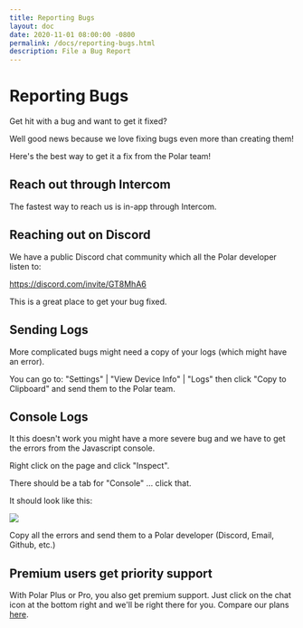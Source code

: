 ```yaml
---
title: Reporting Bugs
layout: doc
date: 2020-11-01 08:00:00 -0800
permalink: /docs/reporting-bugs.html
description: File a Bug Report
---
```


# Reporting Bugs

Get hit with a bug and want to get it fixed?  

Well good news because we love fixing bugs even more than creating them!

Here's the best way to get it a fix from the Polar team!

## Reach out through Intercom

The fastest way to reach us is in-app through Intercom.

## Reaching out on Discord

We have a public Discord chat community which all the Polar developer listen to:

https://discord.com/invite/GT8MhA6

This is a great place to get your bug fixed.

## Sending Logs

More complicated bugs might need a copy of your logs (which might have an error).

You can go to: "Settings" | "View Device Info" | "Logs" then click "Copy to
Clipboard" and send them to the Polar team.

## Console Logs

It this doesn't work you might have a more severe bug and we have to get the
errors from the Javascript console.

Right click on the page and click "Inspect".

There should be a tab for "Console" ... click that.

It should look like this:

<img src="https://i.imgur.com/xYZnrMS.png">

Copy all the errors and send them to a Polar developer (Discord, Email, Github, etc.)

## Premium users get priority support
    
With Polar Plus or Pro, you also get premium support. Just click on the chat icon at the bottom right and we'll be right there for you. Compare our plans <a href="https://getpolarized.io/pricing/" target="_blank">here</a>.
